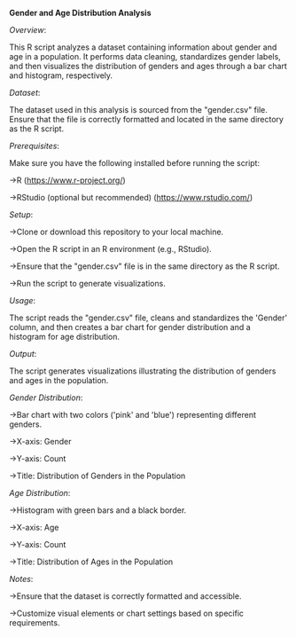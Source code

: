 **Gender and Age Distribution Analysis**


_Overview_:

This R script analyzes a dataset containing information about gender and age in a population. It performs data cleaning, standardizes gender labels, and then visualizes the distribution of genders and ages through a bar chart and histogram, respectively.

_Dataset_:

The dataset used in this analysis is sourced from the "gender.csv" file. Ensure that the file is correctly formatted and located in the same directory as the R script.

_Prerequisites_:

Make sure you have the following installed before running the script:

->R (https://www.r-project.org/)

->RStudio (optional but recommended) (https://www.rstudio.com/)


_Setup_:

->Clone or download this repository to your local machine.

->Open the R script in an R environment (e.g., RStudio).

->Ensure that the "gender.csv" file is in the same directory as the R script.

->Run the script to generate visualizations.

_Usage_:

The script reads the "gender.csv" file, cleans and standardizes the 'Gender' column, and then creates a bar chart for gender distribution and a histogram for age distribution.

_Output_:

The script generates visualizations illustrating the distribution of genders and ages in the population.

_Gender Distribution_:

->Bar chart with two colors ('pink' and 'blue') representing different genders.

->X-axis: Gender

->Y-axis: Count

->Title: Distribution of Genders in the Population


_Age Distribution_:

->Histogram with green bars and a black border.

->X-axis: Age

->Y-axis: Count

->Title: Distribution of Ages in the Population

_Notes_:

->Ensure that the dataset is correctly formatted and accessible.

->Customize visual elements or chart settings based on specific requirements.
